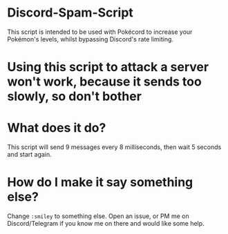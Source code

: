 # Discord-Spam-Script
This script is intended to be used with Pokécord to increase your Pokémon's levels, whilst bypassing Discord's rate limiting.  

# Using this script to attack a server won't work, because it sends too slowly, so don't bother

# What does it do?
This script will send 9 messages every 8 milliseconds, then wait 5 seconds and start again.  

# How do I make it say something else?
Change `:smiley` to something else.  Open an issue, or PM me on Discord/Telegram if you know me on there and would like some help.
